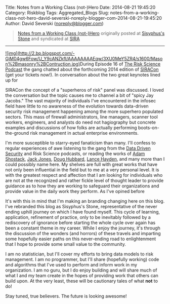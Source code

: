 Title: Notes from a Working Class (not-)Hero
Date: 2014-08-21 19:45:20
Category: Riskblog
Tags: Aggregated_Blogs
Slug: notes-from-a-working-class-not-hero-david-severski-noreply-blogger-com-2014-08-21-19:45:20
Author: David Severski (noreply@blogger.com)

>[Notes from a Working Class (not-)Hero](http://blog.severski.net/2014/08/notes-from-working-class-not-hero.html) originally posted at [Sisyphus's Stone](http://blog.severski.net/search/label/risk) and syndicated at [SIRA](http://societyinforisk.org)
***
[\!\[img\](http://2.bp.blogspot.com/-GjM04gw6Fow/U_Y9cANZkfI/AAAAAAAAEqw/3XU0MeY5ZR4/s1600/Mason%2Bmasonry%2BContruction.jpg)](http://2.bp.blogspot.com/-GjM04gw6Fow/U_Y9cANZkfI/AAAAAAAAEqw/3XU0MeY5ZR4/s1600/Mason%2Bmasonry%2BContruction.jpg)During Episode 16 of [The Risk Science Podcast](http://riskscience.net/2014/08/21/episode-16-superheroes-of-risk/) the gang chatted about the forthcoming 2014 edition of [SIRACon](https://siracon2014.busyconf.com/) (get your tickets now!). In conversation about the two great keynotes lined up for

SIRACon the concept of a "superheros of risk" panel was discussed. I loved the conversation but the topic causes me to channel a bit of "spicy Jay Jacobs." The vast majority of individuals I've encountered in the infosec field have little to no awareness of the evolution towards data-driven security risk management happening among the more superhero populated sectors. This mass of firewall administrators, line managers, scanner tool workers, engineers, and analysts do need not hagiography but concrete examples and discussions of how folks are actually performing boots-on-the-ground risk management in actual enterprise environments.

I'm more susceptible to starry-eyed fanaticism than many. I'll confess to regular experiences of awe listening to the gang from the [Data Driven Security](http://datadrivensecurity.info/podcast/) and Risk Science podcasts, or reading the works of [Adam Shostack](http://adam.shostack.org/), [Jack Jones](http://www.cxoware.com/), [Doug Hubbard](http://www.hubbardresearch.com/), [Lance Hayden](https://www.ischool.utexas.edu/~lhayden/), and many more than I could possibly name here. My shelves are full with great works that have not only been influential in the field but to me at a very personal level. It is with the greatest respect and affection that I am looking for individuals who are not at the recognized and rather fickle level of thought leader to provide guidance as to how they are working to safeguard their organizations and provide value in the daily work they perform. As I've opined before

It's with this in mind that I'm making an branding changing here on this blog. I've rebranded this blog as Sisyphus's Stone, representative of the never ending uphill journey on which I have found myself. This cycle of learning, application, refinement of practice, only to be inevitably followed by a rediscovery of ignorance before starting the whole cycle over again has been a constant theme in my career. While I enjoy the journey, it's through the discussion of the wonders (and horrors) of these travels and imparting some hopefully easier paths on this never-ending road to enlightenment that I hope to provide some small value to the community.

I am no statistician, but I'll cover my efforts to bring data models to risk management. I am no programmer, but I'll share (hopefully working) code and algorithms that I've used to perform and inform work in my organization. I am no guru, but I do enjoy building and will share much of what I and my team create in the hopes of providing work that others can build upon. At the very least, these will be cautionary tales of what **not** to do!

Stay tuned, true believers. The future is looking awesome!


